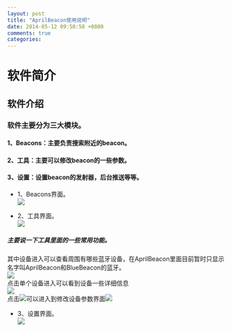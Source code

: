 ```yaml
---
layout: post
title: "AprilBeacon使用说明"
date: 2014-05-12 09:50:58 +0800
comments: true
categories: 
---
```


# 软件简介
## 软件介绍
### 软件主要分为三大模块。 
#### 1、Beacons：主要负责搜索附近的beacon。
#### 2、工具：主要可以修改beacon的一些参数。 
#### 3、设置：设置beacon的发射器，后台推送等等。
- 1、Beacons界面。  
 ![](http://www.markss.cn/images/AprilBeacon/beacons.png)  

- 2、工具界面。  
 ![](http://www.markss.cn/images/AprilBeacon/tools.png)  
 ##### 主要说一下工具里面的一些常用功能。  
 其中设备进入可以查看周围有哪些蓝牙设备，在AprilBeacon里面目前暂时只显示名字叫AprilBeacon和BlueBeacon的蓝牙。  
 ![](http://www.markss.cn/images/AprilBeacon/tools-devices.png)  
 点击单个设备进入可以看到设备一些详细信息  
 ![](http://www.markss.cn/images/AprilBeacon/devices-detail.png)  
 点击![](http://www.markss.cn/images/AprilBeacon/device-modified-button.png)可以进入到修改设备参数界面![](http://www.markss.cn/images/AprilBeacon/tools-device-modifiy.png)
 
 
   
- 3、设置界面。  
 ![](http://www.markss.cn/images/AprilBeacon/setting.png)
  